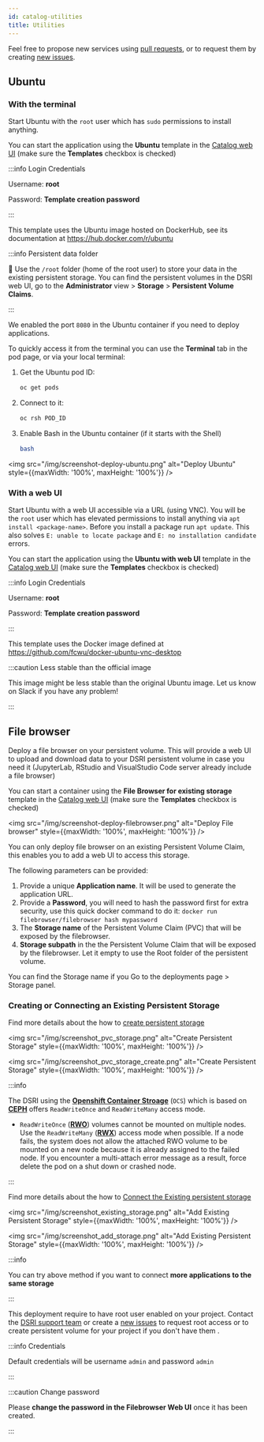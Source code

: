 ```yaml
---
id: catalog-utilities
title: Utilities
---
```


Feel free to propose new services using [pull requests](https://github.com/MaastrichtU-IDS/dsri-documentation/pulls), or to request them by creating [new issues](https://github.com/MaastrichtU-IDS/dsri-documentation/issues).

## Ubuntu

### With the terminal

Start Ubuntu with the `root` user which has `sudo` permissions to install anything.

You can start the application using the **Ubuntu** template in the [Catalog web UI](https://console-openshift-console.apps.dsri2.unimaas.nl/catalog) (make sure the **Templates** checkbox is checked)

:::info Login Credentials

Username: **root**

Password: **Template creation password**

:::

This template uses the Ubuntu image hosted on DockerHub, see its documentation at https://hub.docker.com/r/ubuntu

:::info Persistent data folder

📂 Use the `/root` folder (home of the root user) to store your data in the existing persistent storage. You can find the persistent volumes in the DSRI web UI, go to the **Administrator** view > **Storage** > **Persistent Volume Claims**.

:::

We enabled the port `8080` in the Ubuntu container if you need to deploy applications.

To quickly access it from the terminal you can use the **Terminal** tab in the pod page, or via your local terminal:

1. Get the Ubuntu pod ID:

   ```bash
   oc get pods
   ```

2. Connect to it:

   ```bash
   oc rsh POD_ID
   ```

3. Enable Bash in the Ubuntu container (if it starts with the Shell)

   ```bash
   bash
   ```

<img src="/img/screenshot-deploy-ubuntu.png" alt="Deploy Ubuntu" style={{maxWidth: '100%', maxHeight: '100%'}} />

### With a web UI

Start Ubuntu with a web UI accessible via a URL (using VNC). You will be the `root` user which has elevated permissions to install anything via `apt install <package-name>`. Before you install a package run `apt update`. This also solves `E: unable to locate package` and `E: no installation candidate` errors.

You can start the application using the **Ubuntu with web UI** template in the [Catalog web UI](https://console-openshift-console.apps.dsri2.unimaas.nl/catalog) (make sure the **Templates** checkbox is checked)

:::info Login Credentials

Username: **root**

Password: **Template creation password**

:::


This template uses the Docker image defined at https://github.com/fcwu/docker-ubuntu-vnc-desktop

:::caution Less stable than the official image

This image might be less stable than the original Ubuntu image. Let us know on Slack if you have any problem!

:::


## File browser

Deploy a file browser on your persistent volume. This will provide a web UI to upload and download data to your DSRI persistent volume in case you need it (JupyterLab, RStudio and VisualStudio Code server already include a file browser)

You can start a container using the **File Browser for existing storage** template in the [Catalog web UI](https://console-openshift-console.apps.dsri2.unimaas.nl/catalog) (make sure the **Templates** checkbox is checked)

<img src="/img/screenshot-deploy-filebrowser.png" alt="Deploy File browser" style={{maxWidth: '100%', maxHeight: '100%'}} />

You can only deploy file browser on an existing Persistent Volume Claim, this enables you to add a web UI to access this storage.

The following parameters can be provided:

1. Provide a unique **Application name**. It will be used to generate the application URL.
2. Provide a **Password**, you will need to hash the password first for extra security, use this quick docker command to do it: `docker run filebrowser/filebrowser hash mypassword`
3. The **Storage name** of the Persistent Volume Claim  (PVC) that will be exposed by the filebrowser.
4. **Storage subpath** in the the Persistent Volume Claim that will be exposed by the filebrowser. Let it empty to use the Root folder of the persistent volume.

You can find the Storage name if you Go to the deployments page > Storage panel.

### Creating or Connecting an Existing Persistent Storage

Find more details about the how to [create persistent storage](https://maastrichtu-ids.github.io/dsri-documentation/docs/openshift-storage/#create-the-persistent-storage)

<img src="/img/screenshot_pvc_storage.png" alt="Create Persistent Storage" style={{maxWidth: '100%', maxHeight: '100%'}} />



<img src="/img/screenshot_pvc_storage_create.png" alt="Create Persistent Storage" style={{maxWidth: '100%', maxHeight: '100%'}} />

:::info 

The DSRI using the [**Openshift Container Stroage**](https://www.openshift.com/products/container-storage/) (`OCS`)  which is based on [**CEPH**](https://ceph.io/ceph-storage/) offers `ReadWriteOnce` and `ReadWriteMany` access mode. 

* `ReadWriteOnce` ([**RWO**](https://docs.openshift.com/container-platform/4.6/storage/understanding-persistent-storage.html)) volumes cannot be mounted on multiple nodes. Use the `ReadWriteMany` ([**RWX**](https://docs.openshift.com/container-platform/4.6/storage/understanding-persistent-storage.html)) access mode when possible. If a node fails, the system does not allow the attached RWO volume to be mounted on a new node because it is already assigned to the failed node. If you encounter a multi-attach error message as a result, force delete the pod on a shut down or crashed node. 

:::

Find more details about the how to [Connect the Existing persistent storage](https://maastrichtu-ids.github.io/dsri-documentation/docs/openshift-storage/#connect-the-existing-persistent-storage)

<img src="/img/screenshot_existing_storage.png" alt="Add Existing Persistent Storage" style={{maxWidth: '100%', maxHeight: '100%'}} />

<img src="/img/screenshot_add_storage.png" alt="Add Existing Persistent Storage" style={{maxWidth: '100%', maxHeight: '100%'}} />

:::info

You can try above method if you want to connect **more applications to the same storage**

:::

This deployment require to have  root user enabled on your project. Contact the [DSRI support team](mailto:dsri-support-l@maastrichtuniversity.nl)  or create a [new issues](https://github.com/MaastrichtU-IDS/dsri-documentation/issues) to request root access or to create persistent volume for your project if you don't have them .

:::info Credentials

Default credentials will be username `admin` and password `admin`

:::

:::caution Change password

Please **change the password in the Filebrowser Web UI** once it has been created.

:::
